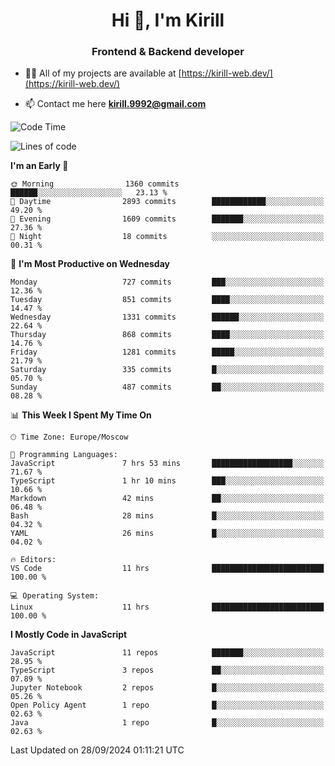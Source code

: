 <h1 align="center">Hi 👋, I'm Kirill</h1>
<h3 align="center">Frontend & Backend developer</h3>

- 👨‍💻 All of my projects are available at [https://kirill-web.dev/](https://kirill-web.dev/)

- 📫 Contact me here **kirill.9992@gmail.com**











<!--START_SECTION:waka-->
![Code Time](http://img.shields.io/badge/Code%20Time-1%2C980%20hrs%2053%20mins-blue)

![Lines of code](https://img.shields.io/badge/From%20Hello%20World%20I%27ve%20Written-4.6%20million%20lines%20of%20code-blue)

**I'm an Early 🐤** 

```text
🌞 Morning                1360 commits        ██████░░░░░░░░░░░░░░░░░░░   23.13 % 
🌆 Daytime                2893 commits        ████████████░░░░░░░░░░░░░   49.20 % 
🌃 Evening                1609 commits        ███████░░░░░░░░░░░░░░░░░░   27.36 % 
🌙 Night                  18 commits          ░░░░░░░░░░░░░░░░░░░░░░░░░   00.31 % 
```
📅 **I'm Most Productive on Wednesday** 

```text
Monday                   727 commits         ███░░░░░░░░░░░░░░░░░░░░░░   12.36 % 
Tuesday                  851 commits         ████░░░░░░░░░░░░░░░░░░░░░   14.47 % 
Wednesday                1331 commits        ██████░░░░░░░░░░░░░░░░░░░   22.64 % 
Thursday                 868 commits         ████░░░░░░░░░░░░░░░░░░░░░   14.76 % 
Friday                   1281 commits        █████░░░░░░░░░░░░░░░░░░░░   21.79 % 
Saturday                 335 commits         █░░░░░░░░░░░░░░░░░░░░░░░░   05.70 % 
Sunday                   487 commits         ██░░░░░░░░░░░░░░░░░░░░░░░   08.28 % 
```


📊 **This Week I Spent My Time On** 

```text
🕑︎ Time Zone: Europe/Moscow

💬 Programming Languages: 
JavaScript               7 hrs 53 mins       ██████████████████░░░░░░░   71.67 % 
TypeScript               1 hr 10 mins        ███░░░░░░░░░░░░░░░░░░░░░░   10.66 % 
Markdown                 42 mins             ██░░░░░░░░░░░░░░░░░░░░░░░   06.48 % 
Bash                     28 mins             █░░░░░░░░░░░░░░░░░░░░░░░░   04.32 % 
YAML                     26 mins             █░░░░░░░░░░░░░░░░░░░░░░░░   04.02 % 

🔥 Editors: 
VS Code                  11 hrs              █████████████████████████   100.00 % 

💻 Operating System: 
Linux                    11 hrs              █████████████████████████   100.00 % 
```

**I Mostly Code in JavaScript** 

```text
JavaScript               11 repos            ███████░░░░░░░░░░░░░░░░░░   28.95 % 
TypeScript               3 repos             ██░░░░░░░░░░░░░░░░░░░░░░░   07.89 % 
Jupyter Notebook         2 repos             █░░░░░░░░░░░░░░░░░░░░░░░░   05.26 % 
Open Policy Agent        1 repo              █░░░░░░░░░░░░░░░░░░░░░░░░   02.63 % 
Java                     1 repo              █░░░░░░░░░░░░░░░░░░░░░░░░   02.63 % 
```




 Last Updated on 28/09/2024 01:11:21 UTC
<!--END_SECTION:waka-->
